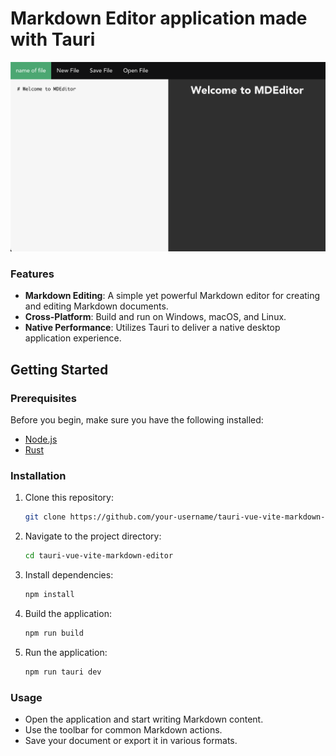 # Markdown Editor application made with Tauri

![MDEditor demo](images/MDEditor.png)

### Features

- **Markdown Editing**: A simple yet powerful Markdown editor for creating and editing Markdown documents.
- **Cross-Platform**: Build and run on Windows, macOS, and Linux.
- **Native Performance**: Utilizes Tauri to deliver a native desktop application experience.

## Getting Started

### Prerequisites

Before you begin, make sure you have the following installed:

- [Node.js](https://nodejs.org/)
- [Rust](https://www.rust-lang.org/)

### Installation

1. Clone this repository:

    ```bash
    git clone https://github.com/your-username/tauri-vue-vite-markdown-editor.git
    ```

2. Navigate to the project directory:

    ```bash
    cd tauri-vue-vite-markdown-editor
    ```

3. Install dependencies:

    ```bash
    npm install
    ```

4. Build the application:

    ```bash
    npm run build
    ```

5. Run the application:

    ```bash
    npm run tauri dev
    ```

### Usage

- Open the application and start writing Markdown content.
- Use the toolbar for common Markdown actions.
- Save your document or export it in various formats.
